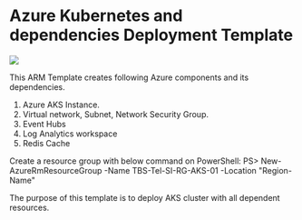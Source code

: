 # Azure Kubernetes and dependencies Deployment Template

<a href="https://azuredeploy.net/" target="_blank">
    <img src="https://azurecomcdn.azureedge.net/mediahandler/acomblog/media/Default/blog/deploybutton.png"/>
</a>

This ARM Template creates following Azure components and its dependencies.

1. Azure AKS Instance.
2. Virtual network, Subnet, Network Security Group.
3. Event Hubs
4. Log Analytics workspace
5. Redis Cache
 
Create a resource group with below command on PowerShell:
PS> New-AzureRmResourceGroup -Name TBS-Tel-SI-RG-AKS-01 -Location "Region-Name"

The purpose of this template is to deploy AKS cluster with all dependent resources.
